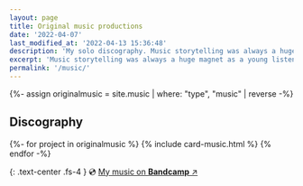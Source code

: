```yaml
---
layout: page
title: Original music productions
date: '2022-04-07'
last_modified_at: '2022-04-13 15:36:48'
description: 'My solo discography. Music storytelling was always a huge magnet as a young listener, hence why the concept album is my favorite medium as a composer.'
excerpt: 'Music storytelling was always a huge magnet as a young listener, hence why the concept album is my favorite medium as a composer.'
permalink: '/music/'
---
```

{%- assign originalmusic = site.music | where: "type", "music" | reverse -%}
<section class="m2m-entry my-5 pb-3">
  <h2 class="p-name text-center" id="original-music">Discography</h2>
  <div class="h-feed">
    <div class="card-group pb-3">
      <div class="row row-cols-1 row-cols-sm-2 g-4">
      {%- for project in originalmusic %}
      {% include card-music.html %}
      {% endfor -%}
      </div>
    </div>  
  </div>
</section>

{: .text-center .fs-4 }
💿 [My music on **Bandcamp** ↗︎](https://music.minutestomidnight.co.uk)